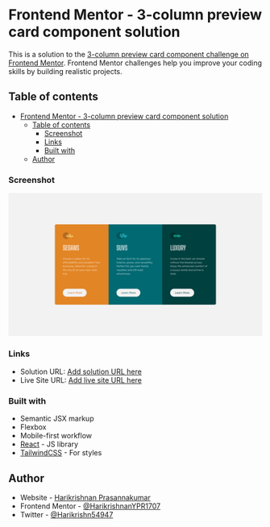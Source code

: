 # Frontend Mentor - 3-column preview card component solution

This is a solution to the [3-column preview card component challenge on Frontend Mentor](https://www.frontendmentor.io/challenges/3column-preview-card-component-pH92eAR2-). Frontend Mentor challenges help you improve your coding skills by building realistic projects.

## Table of contents

- [Frontend Mentor - 3-column preview card component solution](#frontend-mentor---3-column-preview-card-component-solution)
  - [Table of contents](#table-of-contents)
    - [Screenshot](#screenshot)
    - [Links](#links)
    - [Built with](#built-with)
  - [Author](#author)

### Screenshot

![](./screenshot.png)

### Links

- Solution URL: [Add solution URL here](https://github.com/HarikrishnanYPR1707/3-column-preview-card-component)
- Live Site URL: [Add live site URL here](https://3-column-preview-card-component-omega-umber.vercel.app/)

### Built with

- Semantic JSX markup
- Flexbox
- Mobile-first workflow
- [React](https://reactjs.org/) - JS library
- [TailwindCSS](https://tailwindcss.com/) - For styles

## Author

- Website - [Harikrishnan Prasannakumar](https://harikrishnanprasannakumar.vercel.app/)
- Frontend Mentor - [@HarikrishnanYPR1707](https://www.frontendmentor.io/profile/HarikrishnanYPR1707)
- Twitter - [@Harikrishn54947](https://twitter.com/Harikrishn54947)

